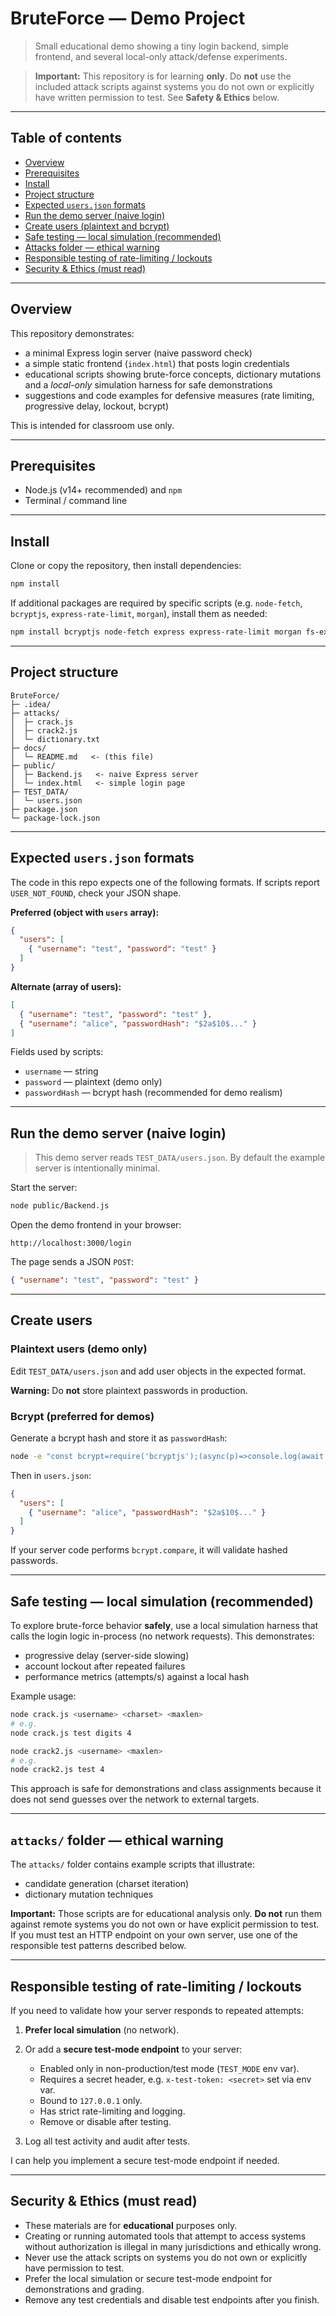 # BruteForce — Demo Project

> Small educational demo showing a tiny login backend, simple frontend, and several local-only attack/defense experiments.

> **Important:** This repository is for learning **only**. Do **not** use the included attack scripts against systems you do not own or explicitly have written permission to test. See **Safety & Ethics** below.

---

## Table of contents

* [Overview](#overview)
* [Prerequisites](#prerequisites)
* [Install](#install)
* [Project structure](#project-structure)
* [Expected `users.json` formats](#expected-usersjson-formats)
* [Run the demo server (naive login)](#run-the-demo-server-naive-login)
* [Create users (plaintext and bcrypt)](#create-users-plaintext-and-bcrypt)
* [Safe testing — local simulation (recommended)](#safe-testing--local-simulation-recommended)
* [Attacks folder — ethical warning](#attacks-folder--ethical-warning)
* [Responsible testing of rate-limiting / lockouts](#responsible-testing-of-rate-limiting--lockouts)
* [Security & Ethics (must read)](#security--ethics-must-read)

---

## Overview

This repository demonstrates:

* a minimal Express login server (naive password check)
* a simple static frontend (`index.html`) that posts login credentials
* educational scripts showing brute-force concepts, dictionary mutations and a *local-only* simulation harness for safe demonstrations
* suggestions and code examples for defensive measures (rate limiting, progressive delay, lockout, bcrypt)

This is intended for classroom use only.

---

## Prerequisites

* Node.js (v14+ recommended) and `npm`
* Terminal / command line

---

## Install

Clone or copy the repository, then install dependencies:

```bash
npm install
```

If additional packages are required by specific scripts (e.g. `node-fetch`, `bcryptjs`, `express-rate-limit`, `morgan`), install them as needed:

```bash
npm install bcryptjs node-fetch express express-rate-limit morgan fs-extra
```

---

## Project structure

```
BruteForce/
├─ .idea/
├─ attacks/
│  ├─ crack.js
│  ├─ crack2.js
│  └─ dictionary.txt
├─ docs/
│  └─ README.md   <- (this file)
├─ public/
│  ├─ Backend.js   <- naive Express server
│  └─ index.html   <- simple login page
├─ TEST_DATA/
│  └─ users.json
├─ package.json
└─ package-lock.json
```

---

## Expected `users.json` formats

The code in this repo expects one of the following formats. If scripts report `USER_NOT_FOUND`, check your JSON shape.

**Preferred (object with `users` array):**

```json
{
  "users": [
    { "username": "test", "password": "test" }
  ]
}
```

**Alternate (array of users):**

```json
[
  { "username": "test", "password": "test" },
  { "username": "alice", "passwordHash": "$2a$10$..." }
]
```

Fields used by scripts:

* `username` — string
* `password` — plaintext (demo only)
* `passwordHash` — bcrypt hash (recommended for demo realism)

---

## Run the demo server (naive login)

> This demo server reads `TEST_DATA/users.json`. By default the example server is intentionally minimal.

Start the server:

```bash
node public/Backend.js
```

Open the demo frontend in your browser:

```
http://localhost:3000/login
```

The page sends a JSON `POST`:

```json
{ "username": "test", "password": "test" }
```

---

## Create users

### Plaintext users (demo only)

Edit `TEST_DATA/users.json` and add user objects in the expected format.

**Warning:** Do **not** store plaintext passwords in production.

### Bcrypt (preferred for demos)

Generate a bcrypt hash and store it as `passwordHash`:

```bash
node -e "const bcrypt=require('bcryptjs');(async(p)=>console.log(await bcrypt.hash(p,10)))(process.argv[1]) S3cret!"
```

Then in `users.json`:

```json
{
  "users": [
    { "username": "alice", "passwordHash": "$2a$10$..." }
  ]
}
```

If your server code performs `bcrypt.compare`, it will validate hashed passwords.

---

## Safe testing — local simulation (recommended)

To explore brute-force behavior **safely**, use a local simulation harness that calls the login logic in-process (no network requests). This demonstrates:

* progressive delay (server-side slowing)
* account lockout after repeated failures
* performance metrics (attempts/s) against a local hash

Example usage:

```bash
node crack.js <username> <charset> <maxlen>
# e.g.
node crack.js test digits 4
```

```bash
node crack2.js <username> <maxlen>
# e.g.
node crack2.js test 4
```

This approach is safe for demonstrations and class assignments because it does not send guesses over the network to external targets.

---

## `attacks/` folder — ethical warning

The `attacks/` folder contains example scripts that illustrate:

* candidate generation (charset iteration)
* dictionary mutation techniques

**Important:** Those scripts are for educational analysis only. **Do not** run them against remote systems you do not own or have explicit permission to test. If you must test an HTTP endpoint on your own server, use one of the responsible test patterns described below.

---

## Responsible testing of rate-limiting / lockouts

If you need to validate how your server responds to repeated attempts:

1. **Prefer local simulation** (no network).

2. Or add a **secure test-mode endpoint** to your server:

   * Enabled only in non-production/test mode (`TEST_MODE` env var).
   * Requires a secret header, e.g. `x-test-token: <secret>` set via env var.
   * Bound to `127.0.0.1` only.
   * Has strict rate-limiting and logging.
   * Remove or disable after testing.

3. Log all test activity and audit after tests.

I can help you implement a secure test-mode endpoint if needed.

---

## Security & Ethics (must read)

* These materials are for **educational** purposes only.
* Creating or running automated tools that attempt to access systems without authorization is illegal in many jurisdictions and ethically wrong.
* Never use the attack scripts on systems you do not own or explicitly have permission to test.
* Prefer the local simulation or secure test-mode endpoint for demonstrations and grading.
* Remove any test credentials and disable test endpoints after you finish.
